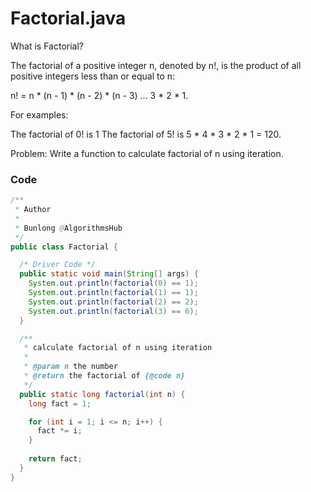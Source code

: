 
# Factorial.java

What is Factorial?

The factorial of a positive integer n, denoted by n!, is the product of all positive integers less than or equal to n:

n! = n * (n - 1) * (n - 2) * (n - 3) ... 3 * 2 * 1.

For examples:

The factorial of 0! is 1
The factorial of 5! is 5 * 4 * 3 * 2 * 1 = 120.

Problem: Write a function to calculate factorial of n using iteration.

### Code

```java
/**
 * Author
 *
 * Bunlong @AlgorithmsHub 
 */
public class Factorial {

  /* Driver Code */
  public static void main(String[] args) {
    System.out.println(factorial(0) == 1);
    System.out.println(factorial(1) == 1);
    System.out.println(factorial(2) == 2);
    System.out.println(factorial(3) == 6);
  }

  /**
   * calculate factorial of n using iteration
   *
   * @param n the number
   * @return the factorial of {@code n}
   */
  public static long factorial(int n) {
    long fact = 1;

    for (int i = 1; i <= n; i++) {
      fact *= i;
    }
    
    return fact;
  }
}
```
